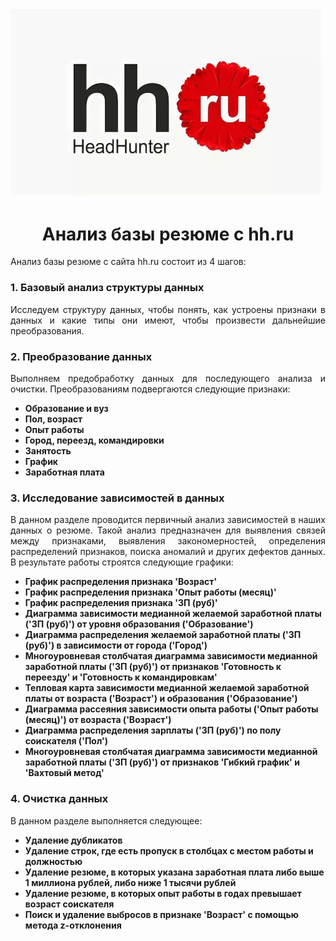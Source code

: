![](img/hh%20label.jpg)
# <center>Анализ базы резюме с hh.ru</center>
Анализ базы резюме с сайта hh.ru состоит из 4 шагов:
### 1. Базовый анализ структуры данных

<div style="text-align: justify;">Исследуем структуру данных, чтобы понять, как устроены признаки в данных и какие типы они имеют, чтобы произвести дальнейшие преобразования.</div>

### 2. Преобразование данных

<div style="text-align: justify;">Выполняем предобработку данных для последующего анализа и очистки. Преобразованиям подвергаются следующие признаки:</div>

* __Образование и вуз__
* __Пол, возраст__
* __Опыт работы__
* __Город, переезд, командировки__
* __Занятость__
* __График__
* __Заработная плата__

### 3. Исследование зависимостей в данных

<div style="text-align: justify;">В данном разделе проводится первичный анализ зависимостей в наших данных о резюме. Такой анализ предназначен для выявления связей между признаками, выявления закономерностей, определения распределений признаков, поиска аномалий и других дефектов данных. В результате работы строятся следующие графики:</div>

* __График распределения признака 'Возраст'__
* __График распределения признака 'Опыт работы (месяц)'__
* __График распределения признака 'ЗП (руб)'__
* __Диаграмма зависимости медианной желаемой заработной платы ('ЗП (руб)') от уровня образования ('Образование')__
* __Диаграмма распределения желаемой заработной платы ('ЗП (руб)') в зависимости от города ('Город')__
* __Многоуровневая столбчатая диаграмма зависимости медианной заработной платы ('ЗП (руб)') от признаков 'Готовность к переезду' и 'Готовность к командировкам'__
* __Тепловая карта зависимости медианной желаемой заработной платы от возраста ('Возраст') и образования ('Образование')__
* __Диаграмма рассеяния зависимости опыта работы ('Опыт работы (месяц)') от возраста ('Возраст')__
* __Диаграмма распределения зарплаты ('ЗП (руб)') по полу соискателя ('Пол')__
* __Многоуровневая столбчатая диаграмма зависимости медианной заработной платы ('ЗП (руб)') от признаков 'Гибкий график' и 'Вахтовый метод'__

### 4. Очистка данных

В данном разделе выполняется следующее:

* __Удаление дубликатов__
* __Удаление строк, где есть пропуск в столбцах с местом работы и должностью__
* __Удаление резюме, в которых указана заработная плата либо выше 1 миллиона рублей, либо ниже 1 тысячи рублей__
* __Удаление резюме, в которых опыт работы в годах превышает возраст соискателя__
* __Поиск и удаление выбросов в признаке 'Возраст' с помощью метода z-отклонения__